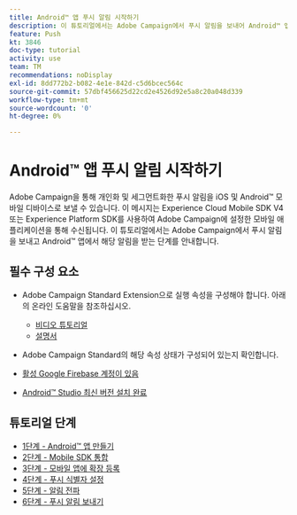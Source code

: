 ```yaml
---
title: Android™ 앱 푸시 알림 시작하기
description: 이 튜토리얼에서는 Adobe Campaign에서 푸시 알림을 보내어 Android™ 앱에서 해당 알림을 받는 단계를 안내합니다.
feature: Push
kt: 3846
doc-type: tutorial
activity: use
team: TM
recommendations: noDisplay
exl-id: 8dd772b2-b082-4e1e-842d-c5d6bcec564c
source-git-commit: 57dbf456625d22cd2e4526d92e5a8c20a048d339
workflow-type: tm+mt
source-wordcount: '0'
ht-degree: 0%

---
```


# Android™ 앱 푸시 알림 시작하기

Adobe Campaign을 통해 개인화 및 세그먼트화한 푸시 알림을 iOS 및 Android™ 모바일 디바이스로 보낼 수 있습니다.
이 메시지는 Experience Cloud Mobile SDK V4 또는 Experience Platform SDK를 사용하여 Adobe Campaign에 설정한 모바일 애플리케이션을 통해 수신됩니다.
이 튜토리얼에서는 Adobe Campaign에서 푸시 알림을 보내고 Android™ 앱에서 해당 알림을 받는 단계를 안내합니다.

## 필수 구성 요소

* Adobe Campaign Standard Extension으로 실행 속성을 구성해야 합니다. 아래의 온라인 도움말을 참조하십시오.
   * [비디오 튜토리얼](https://video.tv.adobe.com/v/26224?quality=12)
   * [설명서](https://experienceleague.adobe.com/docs/campaign-standard-learn/tutorials/communication-channels/mobile/configure-mobile-apps-using-aep-sdk.html?lang=ko)

* Adobe Campaign Standard의 해당 속성 상태가 구성되어 있는지 확인합니다.
* [활성 Google Firebase 계정이 있음](https://firebase.google.com)
* [Android™ Studio 최신 버전 설치 완료](https://developer.android.com/studio)

## 튜토리얼 단계

* [1단계 - Android™ 앱 만들기](/help/tutorial-push-notifications-android/create-android-app.md)
* [2단계 - Mobile SDK 통합](/help/tutorial-push-notifications-android/integrating-with-mobile-sdk.md)
* [3단계 - 모바일 앱에 확장 등록](/help/tutorial-push-notifications-android/register-mobile-extensions.md)
* [4단계 - 푸시 식별자 설정](/help/tutorial-push-notifications-android/set-push-identifier.md)
* [5단계 - 알림 전파](/help/tutorial-push-notifications-android/propagate-notification.md)
* [6단계 - 푸시 알림 보내기](/help/tutorial-push-notifications-android/send-push-notification.md)
